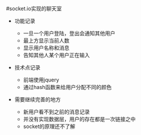 #socket.io实现的聊天室
- 功能记录
	- 一旦一个用户登陆，登出会通知其他用户
	- 最上方显示当前人数
	- 显示用户名称和消息
	- 告知其他人某个用户正在输入
- 技术点记录
	- 前端使用jquery
	- 通过hash函数来给用户分配不同的颜色

- 需要继续完善的地方
	- 新用户看不到之前的消息记录
	- 并没有实现数据层，用户的存在都是一次链接之中
	- socket的原理还不了解